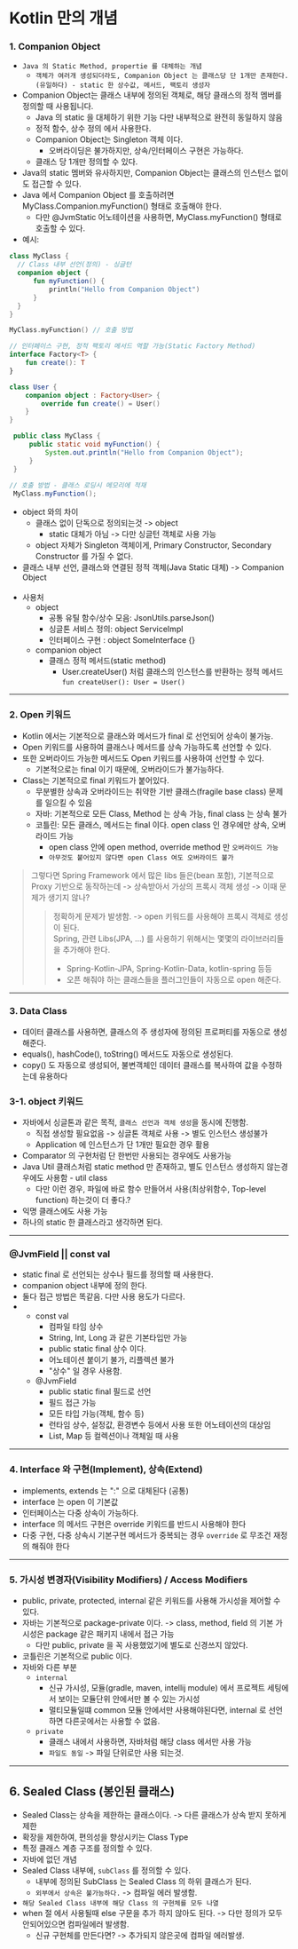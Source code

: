 # Kotlin 만의 개념 

### 1. Companion Object
   - `Java 의 Static Method, propertie 를 대체하는 개념`
     - `객체가 여러개 생성되더라도, Companion Object 는 클래스당 단 1개만 존재한다.(유일하다) - static 한 상수값, 메서드, 팩토리 생성자`
   - Companion Object는 클래스 내부에 정의된 객체로, 해당 클래스의 정적 멤버를 정의할 때 사용됩니다.
     - Java 의 static 을 대체하기 위한 기능 다만 내부적으로 완전히 동일하지 않음
     - 정적 함수, 상수 정의 에서 사용한다. 
     - Companion Object는 Singleton 객체 이다.
       - 오버라이딩은 불가하지만, 상속/인터페이스 구현은 가능하다.
     - 클래스 당 1개만 정의할 수 있다.
   - Java의 static 멤버와 유사하지만, Companion Object는 클래스의 인스턴스 없이도 접근할 수 있다.
   - Java 에서 Companion Object 를 호출하려면 MyClass.Companion.myFunction() 형태로 호출해야 한다.
     - 다만 @JvmStatic 어노테이션을 사용하면, MyClass.myFunction() 형태로 호출할 수 있다.
- 예시:
```kotlin
class MyClass {
  // Class 내부 선언(정의) - 싱글턴 
  companion object {
      fun myFunction() {
          println("Hello from Companion Object")
      }
  }
}

MyClass.myFunction() // 호출 방법

// 인터페이스 구현, 정적 팩토리 메서드 역할 가능(Static Factory Method)
interface Factory<T> {
    fun create(): T
}

class User {
    companion object : Factory<User> {
        override fun create() = User()
    }
}
```
```java
 public class MyClass {
     public static void myFunction() {
         System.out.println("Hello from Companion Object");
     }
 }
 
// 호출 방법 - 클래스 로딩시 메모리에 적재
 MyClass.myFunction();   
```

- object 와의 차이
  - 클래스 없이 단독으로 정의되는것 -> object
    - static 대체가 아님 -> 다만 싱글턴 객체로 사용 가능
  - object 자체가 Singleton 객체이게, Primary Constructor, Secondary Constructor 를 가질 수 없다.
- 클래스 내부 선언, 클래스와 연결된 정적 객체(Java Static 대체) -> Companion Object
<br><br>
- 사용처
  - object
    - 공통 유틸 함수/상수 모음: JsonUtils.parseJson()
    - 싱글톤 서비스 정의: object ServiceImpl
    - 인터페이스 구현 : object SomeInterface {}
  - companion object
    - 클래스 정적 메서드(static method)
      - User.createUser() 처럼 클래스의 인스턴스를 반환하는 정적 메서드 `fun createUser(): User = User()`

---
### 2. Open 키워드
- Kotlin 에서는 기본적으로 클래스와 메서드가 final 로 선언되어 상속이 불가능.
- Open 키워드를 사용하여 클래스나 메서드를 상속 가능하도록 선언할 수 있다.
- 또한 오버라이드 가능한 메서드도 Open 키워드를 사용하여 선언할 수 있다.
  - 기본적으로는 final 이기 때문에, 오버라이드가 불가능하다.
- Class는 기본적으로 final 키워드가 붙어있다. 
  - 무분별한 상속과 오버라이드는 취약한 기반 클래스(fragile base class) 문제를 일으킬 수 있음
  - 자바: 기본적으로 모든 Class, Method 는 상속 가능, final class 는 상속 불가
  - 코틀린: 모든 클래스, 메서드는 final 이다. open class 인 경우에만 상속, 오버라이드 가능
    - open class 안에 open method, override method 만 `오버라이드 가능`
    - `아무것도 붙어있지 않다면 open Class 여도 오버라이드 불가`

> 그렇다면 Spring Framework 에서 많은 libs 들은(bean 포함), 기본적으로 Proxy 기반으로 동작하는데 -> 상속받아서 가상의 프록시 객체 생성 -> 이때 문제가 생기지 않나?
>> 정확하게 문제가 발생함. -> open 키워드를 사용해야 프록시 객체로 생성이 된다.<br>
>> Spring, 관련 Libs(JPA, ...) 를 사용하기 위해서는 몇몇의 라이브러리들을 추가해야 한다.<br>
>> - Spring-Kotlin-JPA, Spring-Kotlin-Data, kotlin-spring 등등
>> - 오픈 해줘야 하는 클래스들을 플러그인들이 자동으로 open 해준다.

---

### 3. Data Class
- 데이터 클래스를 사용하면, 클래스의 주 생성자에 정의된 프로퍼티를 자동으로 생성해준다.
- equals(), hashCode(), toString() 메서드도 자동으로 생성된다.
- copy() 도 자동으로 생성되어, 불변객체인 데이터 클래스를 복사하여 값을 수정하는데 유용하다

### 3-1. object 키워드 
- 자바에서 싱글톤과 같은 목적, `클래스 선언과 객체 생성`을 동시에 진행함.
  - 직접 생성할 필요없음 -> 싱글톤 객체로 사용 -> 별도 인스턴스 생성불가
  - Application 에 인스턴스가 단 1개만 필요한 경우 활용 
- Comparator 의 구현처럼 단 한번만 사용되는 경우에도 사용가능
- Java Util 클래스처럼 static method 만 존재하고, 별도 인스턴스 생성하지 않는경우에도 사용함 - util class
  - 다만 이런 경우, 파일에 바로 함수 만들어서 사용(최상위함수, Top-level function) 하는것이 더 좋다.?
- 익명 클래스에도 사용 가능
- 하나의 static 한 클래스라고 생각하면 된다.

---
### @JvmField || const val 
- static final 로 선언되는 상수나 필드를 정의할 때 사용한다.
- companion object 내부에 정의 한다.
- 둘다 접근 방법은 똑같음. 다만 사용 용도가 다르다.
- 
  - const val
    - 컴파일 타임 상수
    - String, Int, Long 과 같은 기본타입만 가능
    - public static final 상수 이다.
    - 어노테이션 붙이기 불가, 리플렉션 불가
    - "상수" 일 경우 사용함.
  - @JvmField
    - public static final 필드로 선언
    - 필드 접근 가능 
    - 모든 타입 가능(객체, 함수 등)
    - 런타임 상수, 설정값, 환경변수 등에서 사용 또한 어노테이션의 대상임
    - List, Map 등 컬렉션이나 객체일 때 사용

---
### 4. Interface 와 구현(Implement), 상속(Extend)
- implements, extends 는 ":" 으로 대체된다 (공통)
- interface 는 open 이 기본값
- 인터페이스는 다중 상속이 가능하다.
- interface 의 메서드 구현은 override 키워드를 반드시 사용해야 한다
- 다중 구현, 다중 상속시 기본구현 메서드가 중복되는 경우 `override` 로 무조건 재정의 해줘야 한다

---
### 5. 가시성 변경자(Visibility Modifiers) / Access Modifiers
- public, private, protected, internal 같은 키워드를 사용해 가시성을 제어할 수 있다.
- 자바는 기본적으로 package-private 이다. -> class, method, field 의 기본 가시성은 package 같은 패키지 내에서 접근 가능
  - 다만 public, private 을 꼭 사용했었기에 별도로 신경쓰지 않았다. 
- 코틀린은 기본적으로 public 이다.
- 자바와 다른 부분
  - `internal`
    - 신규 가시성, 모듈(gradle, maven, intellij module) 에서 프로젝트 세팅에서 보이는 모듈단위 안에서만 볼 수 있는 가시성
    - 멀티모듈일떄 common 모듈 안에서만 사용해야된다면, internal 로 선언 하면 다른곳에서는 사용할 수 없음.
  - `private`
    - 클래스 내에서 사용하면, 자바처럼 해당 class 에서만 사용 가능
    - `파일도 동일` -> 파일 단위로만 사용 되는것.

---
## 6. Sealed Class (봉인된 클래스)
- Sealed Class는 상속을 제한하는 클래스이다. -> 다른 클래스가 상속 받지 못하게 제한
- 확장을 제한하여, 편의성을 향상시키는 Class Type
- 특정 클래스 계층 구조를 정의할 수 있다.
- 자바에 없던 개념
- Sealed Class 내부에, `subClass` 를 정의할 수 있다.
  - 내부에 정의된 SubClass 는 Sealed Class 의 하위 클래스가 된다.
  - `외부에서 상속은 불가능하다.` -> 컴파일 에러 발생함.
- `해당 Sealed Class 내부에 해당 Class 의 구현체를 모두 나열`
- when 절 에서 사용될때 else 구문을 추가 하지 않아도 된다. -> 다만 정의가 모두 안되어있으면 컴파일에러 발생함.
  - 신규 구현체를 만든다면? -> 추가되지 않은곳에 컴파일 에러발생.


